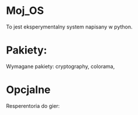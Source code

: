 # Moj_OS
To jest eksperymentalny system napisany w python.
# Pakiety:
Wymagane pakiety:
cryptography,
colorama,
# Opcjalne
Resperentoria do gier:

